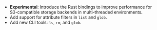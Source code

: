 <!-- To avoid merge conflicts, add items at an arbitrary place in the list. -->

- **Experimental**: Introduce the Rust bindings to improve performance for S3-compatible storage backends in multi-threaded environments.
- Add support for attribute filters in `list` and `glob`.
- Add new CLI tools: `ls`, `rm`, and `glob`.
